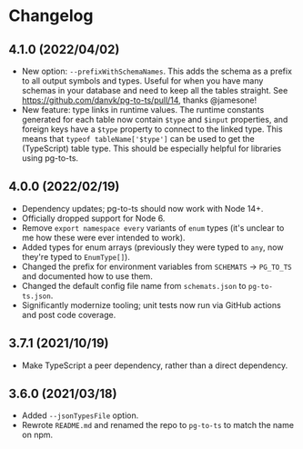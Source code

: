 # Changelog

## 4.1.0 (2022/04/02)

- New option: `--prefixWithSchemaNames`. This adds the schema as a prefix to
  all output symbols and types. Useful for when you have many schemas in your
  database and need to keep all the tables straight.
  See <https://github.com/danvk/pg-to-ts/pull/14>, thanks @jamesone!
- New feature: type links in runtime values. The runtime constants generated
  for each table now contain `$type` and `$input` properties, and foreign keys
  have a `$type` property to connect to the linked type. This means that
  `typeof tableName['$type']` can be used to get the (TypeScript) table type.
  This should be especially helpful for libraries using pg-to-ts.

## 4.0.0 (2022/02/19)

- Dependency updates; pg-to-ts should now work with Node 14+.
- Officially dropped support for Node 6.
- Remove `export namespace every` variants of `enum` types (it's unclear to me how these were ever intended to work).
- Added types for enum arrays (previously they were typed to `any`, now they're typed to `EnumType[]`).
- Changed the prefix for environment variables from `SCHEMATS` → `PG_TO_TS` and documented how to use them.
- Changed the default config file name from `schemats.json` to `pg-to-ts.json`.
- Significantly modernize tooling; unit tests now run via GitHub actions and post code coverage.

## 3.7.1 (2021/10/19)

- Make TypeScript a peer dependency, rather than a direct dependency.

## 3.6.0 (2021/03/18)

- Added `--jsonTypesFile` option.
- Rewrote `README.md` and renamed the repo to `pg-to-ts` to match the name on npm.
